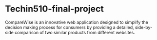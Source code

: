 # Techin510-final-project
CompareWise is an innovative web application designed to simplify the decision making process for consumers by providing a detailed, side-by-side comparison of two similar products from different websites.
